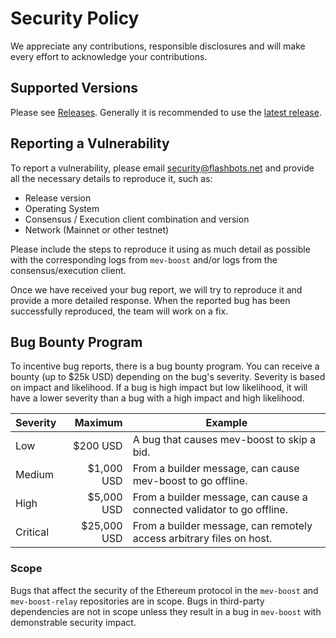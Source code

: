 # Security Policy

We appreciate any contributions, responsible disclosures and will make every
effort to acknowledge your contributions.

## Supported Versions

Please see [Releases](https://github.com/flashbots/mev-boost/releases).
Generally it is recommended to use
the [latest release](https://github.com/flashbots/mev-boost/releases/latest).

## Reporting a Vulnerability

To report a vulnerability, please email security@flashbots.net and provide all
the necessary details to reproduce it, such as:

- Release version
- Operating System
- Consensus / Execution client combination and version
- Network (Mainnet or other testnet)

Please include the steps to reproduce it using as much detail as possible with
the corresponding logs from `mev-boost` and/or logs from the consensus/execution
client.

Once we have received your bug report, we will try to reproduce it and provide a
more detailed response. When the reported bug has been successfully reproduced,
the team will work on a fix.

## Bug Bounty Program

To incentive bug reports, there is a bug bounty program. You can receive a
bounty (up to $25k USD) depending on the bug's severity. Severity is based on
impact and likelihood. If a bug is high impact but low likelihood, it will have
a lower severity than a bug with a high impact and high likelihood.

| Severity |     Maximum | Example                                                                |
|----------|------------:|------------------------------------------------------------------------|
| Low      |    $200 USD | A bug that causes mev-boost to skip a bid.                             |
| Medium   |  $1,000 USD | From a builder message, can cause mev-boost to go offline.             |
| High     |  $5,000 USD | From a builder message, can cause a connected validator to go offline. |
| Critical | $25,000 USD | From a builder message, can remotely access arbitrary files on host.   |

### Scope

Bugs that affect the security of the Ethereum protocol in the `mev-boost`
and `mev-boost-relay` repositories are in scope. Bugs in third-party
dependencies are not in scope unless they result in a bug in `mev-boost` with
demonstrable security impact.
